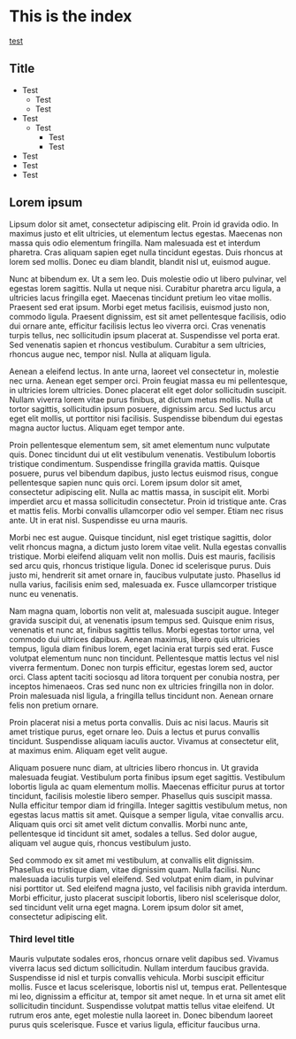 # This is the index

[test](./blabla/a.md)

## Title
- Test
    - Test
    - Test
- Test
    - Test
        - Test
        - Test
- Test
- Test
- Test

## Lorem ipsum
Lipsum dolor sit amet, consectetur adipiscing elit. Proin id gravida odio. In maximus justo et elit ultricies, ut elementum lectus egestas. Maecenas non massa quis odio elementum fringilla. Nam malesuada est et interdum pharetra. Cras aliquam sapien eget nulla tincidunt egestas. Duis rhoncus at lorem sed mollis. Donec eu diam blandit, blandit nisl ut, euismod augue.

Nunc at bibendum ex. Ut a sem leo. Duis molestie odio ut libero pulvinar, vel egestas lorem sagittis. Nulla ut neque nisi. Curabitur pharetra arcu ligula, a ultricies lacus fringilla eget. Maecenas tincidunt pretium leo vitae mollis. Praesent sed erat ipsum. Morbi eget metus facilisis, euismod justo non, commodo ligula. Praesent dignissim, est sit amet pellentesque facilisis, odio dui ornare ante, efficitur facilisis lectus leo viverra orci. Cras venenatis turpis tellus, nec sollicitudin ipsum placerat at. Suspendisse vel porta erat. Sed venenatis sapien et rhoncus vestibulum. Curabitur a sem ultricies, rhoncus augue nec, tempor nisl. Nulla at aliquam ligula.

Aenean a eleifend lectus. In ante urna, laoreet vel consectetur in, molestie nec urna. Aenean eget semper orci. Proin feugiat massa eu mi pellentesque, in ultricies lorem ultricies. Donec placerat elit eget dolor sollicitudin suscipit. Nullam viverra lorem vitae purus finibus, at dictum metus mollis. Nulla ut tortor sagittis, sollicitudin ipsum posuere, dignissim arcu. Sed luctus arcu eget elit mollis, ut porttitor nisi facilisis. Suspendisse bibendum dui egestas magna auctor luctus. Aliquam eget tempor ante.

Proin pellentesque elementum sem, sit amet elementum nunc vulputate quis. Donec tincidunt dui ut elit vestibulum venenatis. Vestibulum lobortis tristique condimentum. Suspendisse fringilla gravida mattis. Quisque posuere, purus vel bibendum dapibus, justo lectus euismod risus, congue pellentesque sapien nunc quis orci. Lorem ipsum dolor sit amet, consectetur adipiscing elit. Nulla ac mattis massa, in suscipit elit. Morbi imperdiet arcu et massa sollicitudin consectetur. Proin id tristique ante. Cras et mattis felis. Morbi convallis ullamcorper odio vel semper. Etiam nec risus ante. Ut in erat nisl. Suspendisse eu urna mauris.

Morbi nec est augue. Quisque tincidunt, nisl eget tristique sagittis, dolor velit rhoncus magna, a dictum justo lorem vitae velit. Nulla egestas convallis tristique. Morbi eleifend aliquam velit non mollis. Duis est mauris, facilisis sed arcu quis, rhoncus tristique ligula. Donec id scelerisque purus. Duis justo mi, hendrerit sit amet ornare in, faucibus vulputate justo. Phasellus id nulla varius, facilisis enim sed, malesuada ex. Fusce ullamcorper tristique nunc eu venenatis.

Nam magna quam, lobortis non velit at, malesuada suscipit augue. Integer gravida suscipit dui, at venenatis ipsum tempus sed. Quisque enim risus, venenatis et nunc at, finibus sagittis tellus. Morbi egestas tortor urna, vel commodo dui ultrices dapibus. Aenean maximus, libero quis ultricies tempus, ligula diam finibus lorem, eget lacinia erat turpis sed erat. Fusce volutpat elementum nunc non tincidunt. Pellentesque mattis lectus vel nisl viverra fermentum. Donec non turpis efficitur, egestas lorem sed, auctor orci. Class aptent taciti sociosqu ad litora torquent per conubia nostra, per inceptos himenaeos. Cras sed nunc non ex ultricies fringilla non in dolor. Proin malesuada nisl ligula, a fringilla tellus tincidunt non. Aenean ornare felis non pretium ornare.

Proin placerat nisi a metus porta convallis. Duis ac nisi lacus. Mauris sit amet tristique purus, eget ornare leo. Duis a lectus et purus convallis tincidunt. Suspendisse aliquam iaculis auctor. Vivamus at consectetur elit, at maximus enim. Aliquam eget velit augue.

Aliquam posuere nunc diam, at ultricies libero rhoncus in. Ut gravida malesuada feugiat. Vestibulum porta finibus ipsum eget sagittis. Vestibulum lobortis ligula ac quam elementum mollis. Maecenas efficitur purus at tortor tincidunt, facilisis molestie libero semper. Phasellus quis suscipit massa. Nulla efficitur tempor diam id fringilla. Integer sagittis vestibulum metus, non egestas lacus mattis sit amet. Quisque a semper ligula, vitae convallis arcu. Aliquam quis orci sit amet velit dictum convallis. Morbi nunc ante, pellentesque id tincidunt sit amet, sodales a tellus. Sed dolor augue, aliquam vel augue quis, rhoncus vestibulum justo.

Sed commodo ex sit amet mi vestibulum, at convallis elit dignissim. Phasellus eu tristique diam, vitae dignissim quam. Nulla facilisi. Nunc malesuada iaculis turpis vel eleifend. Sed volutpat enim diam, in pulvinar nisi porttitor ut. Sed eleifend magna justo, vel facilisis nibh gravida interdum. Morbi efficitur, justo placerat suscipit lobortis, libero nisl scelerisque dolor, sed tincidunt velit urna eget magna. Lorem ipsum dolor sit amet, consectetur adipiscing elit.

### Third level title
Mauris vulputate sodales eros, rhoncus ornare velit dapibus sed. Vivamus viverra lacus sed dictum sollicitudin. Nullam interdum faucibus gravida. Suspendisse id nisl et turpis convallis vehicula. Morbi suscipit efficitur mollis. Fusce et lacus scelerisque, lobortis nisl ut, tempus erat. Pellentesque mi leo, dignissim a efficitur at, tempor sit amet neque. In et urna sit amet elit sollicitudin tincidunt. Suspendisse volutpat mattis tellus vitae eleifend. Ut rutrum eros ante, eget molestie nulla laoreet in. Donec bibendum laoreet purus quis scelerisque. Fusce et varius ligula, efficitur faucibus urna.
